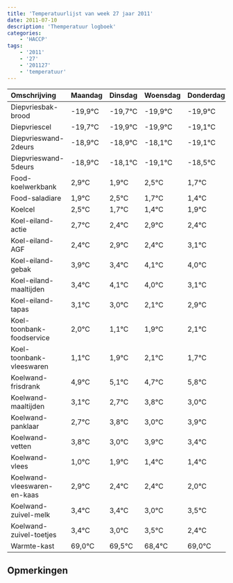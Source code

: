 ```yaml
---
title: 'Temperatuurlijst van week 27 jaar 2011'
date: 2011-07-10
description: 'Themperatuur logboek'
categories:
    - 'HACCP'
tags:
    - '2011'
    - '27'
    - '201127'
    - 'temperatuur'
---
```

|Omschrijving|Maandag|Dinsdag|Woensdag|Donderdag|Vrijdag|Zaterdag|Zondag|
|:---|:---|:---|:---|:---|:---|:---|:---|
|Diepvriesbak-brood|-19,9°C|-19,7°C|-19,9°C|-19,9°C|-19,1°C|-20,1°C|-19,5°C|
|Diepvriescel|-19,7°C|-19,9°C|-19,9°C|-19,1°C|-20,1°C|-19,5°C|-20,3°C|
|Diepvrieswand-2deurs|-18,9°C|-18,9°C|-18,1°C|-19,1°C|-18,5°C|-19,3°C|-19,6°C|
|Diepvrieswand-5deurs|-18,9°C|-18,1°C|-19,1°C|-18,5°C|-19,3°C|-19,6°C|-19,1°C|
|Food-koelwerkbank|2,9°C|1,9°C|2,5°C|1,7°C|1,4°C|1,9°C|1,4°C|
|Food-saladiare|1,9°C|2,5°C|1,7°C|1,4°C|1,9°C|1,4°C|2,1°C|
|Koelcel|2,5°C|1,7°C|1,4°C|1,9°C|1,4°C|2,1°C|2,0°C|
|Koel-eiland-actie|2,7°C|2,4°C|2,9°C|2,4°C|3,1°C|3,0°C|2,1°C|
|Koel-eiland-AGF|2,4°C|2,9°C|2,4°C|3,1°C|3,0°C|2,1°C|2,9°C|
|Koel-eiland-gebak|3,9°C|3,4°C|4,1°C|4,0°C|3,1°C|3,9°C|4,1°C|
|Koel-eiland-maaltijden|3,4°C|4,1°C|4,0°C|3,1°C|3,9°C|4,1°C|3,7°C|
|Koel-eiland-tapas|3,1°C|3,0°C|2,1°C|2,9°C|3,1°C|2,7°C|3,8°C|
|Koel-toonbank-foodservice|2,0°C|1,1°C|1,9°C|2,1°C|1,7°C|2,8°C|2,0°C|
|Koel-toonbank-vleeswaren|1,1°C|1,9°C|2,1°C|1,7°C|2,8°C|2,0°C|2,9°C|
|Koelwand-frisdrank|4,9°C|5,1°C|4,7°C|5,8°C|5,0°C|5,9°C|5,4°C|
|Koelwand-maaltijden|3,1°C|2,7°C|3,8°C|3,0°C|3,9°C|3,4°C|3,4°C|
|Koelwand-panklaar|2,7°C|3,8°C|3,0°C|3,9°C|3,4°C|3,4°C|3,0°C|
|Koelwand-vetten|3,8°C|3,0°C|3,9°C|3,4°C|3,4°C|3,0°C|3,5°C|
|Koelwand-vlees|1,0°C|1,9°C|1,4°C|1,4°C|1,0°C|1,5°C|0,4°C|
|Koelwand-vleeswaren-en-kaas|2,9°C|2,4°C|2,4°C|2,0°C|2,5°C|1,4°C|2,0°C|
|Koelwand-zuivel-melk|3,4°C|3,4°C|3,0°C|3,5°C|2,4°C|3,0°C|2,7°C|
|Koelwand-zuivel-toetjes|3,4°C|3,0°C|3,5°C|2,4°C|3,0°C|2,7°C|2,6°C|
|Warmte-kast|69,0°C|69,5°C|68,4°C|69,0°C|68,7°C|68,6°C|69,9°C|

## Opmerkingen


